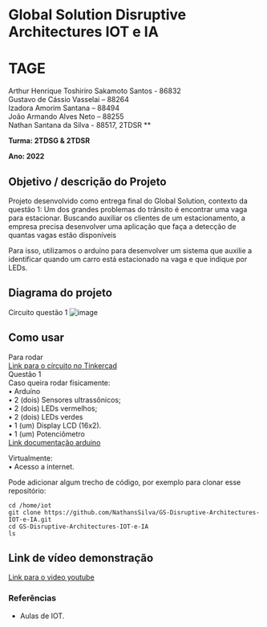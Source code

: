 # Global Solution Disruptive Architectures IOT e IA

# TAGE

Arthur Henrique Toshiriro Sakamoto Santos - 86832  
Gustavo de Cássio Vasselai – 88264  
Izadora Amorim Santana – 88494  
João Armando Alves Neto – 88255  
Nathan Santana da Silva - 88517, 2TDSR ** 

**Turma: 2TDSG & 2TDSR**

**Ano: 2022**

## Objetivo / descrição do Projeto

Projeto desenvolvido como entrega final do Global Solution, contexto da questão 1:
Um dos grandes problemas do trânsito é encontrar uma vaga para estacionar. Buscando auxiliar os clientes de um estacionamento, a empresa precisa desenvolver uma aplicação que faça a detecção de quantas vagas estão disponíveis

Para isso, utilizamos o arduíno para desenvolver um sistema que auxilie a identificar quando um carro está estacionado na vaga e que indique por LEDs.

## Diagrama do projeto

Circuito questão 1
![image](https://user-images.githubusercontent.com/61067852/200679448-7cf55813-3ab7-45b9-b3d6-cb216a15cf65.png)


## Como usar 

Para rodar  
[Link para o círcuito no Tinkercad](https://www.tinkercad.com/things/9JpD2BmMCuz?sharecode=L6xAuMO6RxDp7htNYe9JhjCB4pU5WoB-waB1R5NSyh0)  
Questão 1  
Caso queira rodar fisicamente:  
• Arduíno  
• 2 (dois) Sensores ultrassônicos;  
• 2 (dois) LEDs vermelhos;  
• 2 (dois) LEDs verdes  
• 1 (um) Display LCD (16x2).  
• 1 (um) Potenciômetro  
[Link documentação arduino](https://docs.arduino.cc)

Virtualmente:  
• Acesso a internet.


Pode adicionar algum trecho de código, por exemplo para clonar esse repositório:

    cd /home/iot
    git clone https://github.com/NathansSilva/GS-Disruptive-Architectures-IOT-e-IA.git
    cd GS-Disruptive-Architectures-IOT-e-IA
    ls

## Link de vídeo demonstração

[Link para o video youtube](https://www.youtube.com/watch?v=xva71wynxS0)

### Referências 

* Aulas de IOT.
